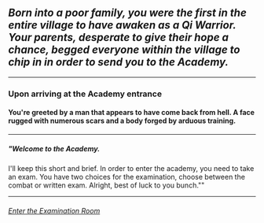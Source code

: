 ## _Born into a poor family, you were the first in the entire village to have awaken as a Qi Warrior. Your parents, desperate to give their hope a chance, begged everyone within the village to chip in in order to send you to the Academy._

---
### Upon arriving at the Academy entrance
#### You're greeted by a man that appears to have come back from hell. A face rugged with numerous scars and a body forged by arduous training.

---
##### "Welcome to the Academy.  
I'll keep this short and brief. In order to enter the academy, you need to take an exam. You have two choices for the examination, choose between the combat or written exam. Alright, best of luck to you bunch.""  

---
###### [Enter the Examination Room](exam.md)